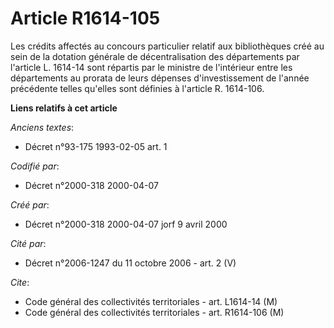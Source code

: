 # Article R1614-105

Les crédits affectés au concours particulier relatif aux bibliothèques créé au sein de la dotation générale de
décentralisation des départements par l'article L. 1614-14 sont répartis par le ministre de l'intérieur entre les
départements au prorata de leurs dépenses d'investissement de l'année précédente telles qu'elles sont définies à l'article R.
1614-106.

**Liens relatifs à cet article**

_Anciens textes_:

  - Décret n°93-175 1993-02-05 art. 1

_Codifié par_:

  - Décret n°2000-318 2000-04-07

_Créé par_:

  - Décret n°2000-318 2000-04-07 jorf 9 avril 2000

_Cité par_:

  - Décret n°2006-1247 du 11 octobre 2006 - art. 2 (V)

_Cite_:

  - Code général des collectivités territoriales - art. L1614-14 (M)
  - Code général des collectivités territoriales - art. R1614-106 (M)
